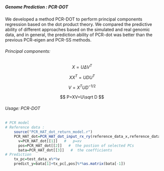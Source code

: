 ##### Genome Prediction : PCR-DOT

We developed a method PCR-DOT to perform principal components regression based on the dot product theory. We compared the predictive ability of different approaches based on the simulated and real genomic data, and in general, the prediction ability of PCR-dot was better than the previous PCR-eigen and PCR-SS methods.

###### Principal components:

$$
X=U\Delta V^T
$$

$$
XX^T=UDU^T
$$

$$
V=X^T U D ^ {-1/2}
$$

$$
P=XV=U\sqrt D
$$

###### Usage: PCR-DOT

```R
# PCR model
# Reference data : 
    source("PCR_HAT_dot_return_model.r")
    PCR_HAT_dot=PCR_HAT_dot_input_rx_ry(reference_data_x,reference_data_y)
      v=PCR_HAT_dot[[1]]   #   p=xv
      pos=PCR_HAT_dot[[2]]   #  the postion of selected PCs
      bata=PCR_HAT_dot[[3]]   #  the coefficients
# Prediction  
    tx_pc=test_data_x%*%v
    predict_y=bata[1]+tx_pc[,pos]%*%as.matrix(bata[-1])
```
